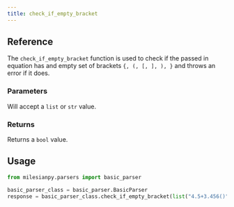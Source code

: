 ```yaml
---
title: check_if_empty_bracket
---
```


## Reference
The `check_if_empty_bracket` function is used to check if the passed in equation has and empty set of brackets `{, (, [, ], ), }` and throws an error if it does.

### Parameters
Will accept a `list` or `str` value.

### Returns
Returns a `bool` value.

## Usage
```python
from milesianpy.parsers import basic_parser

basic_parser_class = basic_parser.BasicParser
response = basic_parser_class.check_if_empty_bracket(list("4.5+3.456()"))
```